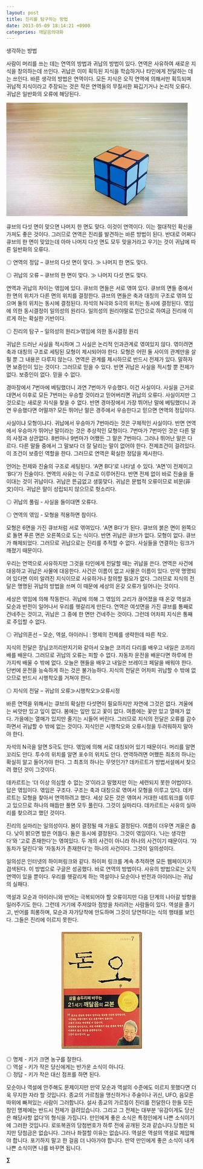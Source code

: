 ```yaml
---
layout: post
title: 진리를 탐구하는 방법
date: 2013-05-09 18:14:21 +0900
categories: 깨달음의대화
---
```

생각하는 방법 


  


사람이 머리를 쓰는 데는 연역의 방법과 귀납의 방법이 있다. 연역은 사유하여 새로운 지식을 창의하는데 쓰인다. 귀납은 이미 획득된 지식을 학습하거나 타인에게 전달하는 데는 쓰인다. 바른 생각의 방법은 연역이다. 모든 지식은 오직 연역에 의해서만 획득되며 귀납적 지식이라고 주장되는 것은 작은 연역들의 무질서한 짜깁기거나 논리적 오류다. 귀납은 일반화의 오류에 해당된다. 


  


 <img alt="7890.jpg" src="files/attach/images/198/884/348/7890.jpg" width="480" height="299" />





큐브의 다섯 면이 맞으면 나머지 한 면도 맞다. 이것이 연역이다. 이는 절대적인 확신을 가져도 좋은 것이다. 그러므로 연역은 진리를 발견하는 바른 방법이 된다. 반대로 어쩌다 큐브의 한 면이 맞았는데 아마 나머지 다섯 면도 모두 맞을거라고 우기는 것이 귀납에 따른 일반화의 오류다. 


  


◎ 연역의 정답 – 큐브의 다섯 면이 맞다. ≫ 나머지 한 면도 맞다. 

◎ 귀납의 오류 – 큐브의 한 면이 맞다. ≫ 나머지 다섯 면도 맞다. 


  


연역과 귀납의 차이는 엮임에 있다. 큐브의 면들은 서로 엮여 있다. 큐브의 면들 중에서 한 면의 위치가 다른 면의 위치를 결정한다. 큐브의 면들은 축과 대칭의 구조로 엮여 있으며 둘의 위치는 동시에 결정된다. 자석의 N극와 S극의 위치는 동시에 결정된다. 엮임에 의한 동시결정이 일의성의 원리다. 일의성의 원리야말로 인간으로 하여금 진리에 이르게 하는 확실한 기반이다. 


  


◎ 진리의 탐구 – 일의성의 원리≫엮임에 의한 동시결정 원리 


  


귀납은 드러난 사실을 적시하며 그 사실은 논리적 인과관계로 엮여있지 않다. 엮이려면 축과 대칭의 구조로 세팅된 모형이 제시되어야 한다. 모형은 어떤 둘 사이의 관계만을 살필 뿐 그 내용은 다루지 않는다. 연역은 관계를 제시하므로 반드시 전제가 있다. 말하자면 보증인이 있는 것이다. 그러므로 믿을 수 있다. 반면 귀납은 사실을 적시할 뿐 전제가 없다. 보증인이 없다. 믿을 수 없다. 


  


경마장에서 7번마에 베팅했더니 과연 7번마가 우승했다. 이건 사실이다. 사실을 근거로 대면서 이후로 모든 7번마는 우승할 것이라고 믿어버리면 귀납의 오류다. 사실이지만 그것으로는 새로운 지식을 찾을 수 없다. 반면 경마장에서 가장 뛰어난 말에 베팅했더니 과연 우승했다면 어떨까? 모든 뛰어난 말은 경주에서 우승한다고 믿으면 연역의 정답이다. 


  


사실이냐 모형이냐다. 귀납에서 우승마가 7번마라는 것은 구체적인 사실이다. 반면 연역에서 우승마가 뛰어난 말이라는 것은 추상적인 모형이다. 7번마가 7번마인 것은 다른 말의 사정과 상관없다. 8번마나 9번마가 어쨌든 그 말은 7번마다. 그러나 뛰어난 말은 다르다. 다른 말들 중에서 그 말보다 더 잘 달리는 말이 없어야 한다. 전제조건이 걸려있다. 이 조건이 보증인 역할을 한다. 그러므로 연역은 확실한 정답을 제시한다. 


  


언어는 전제와 진술의 구조로 세팅된다. ‘A면 B다’로 나타낼 수 있다. ‘A면’이 전제이고 ‘B다’가 진술이다. 연역의 사유는 이 구조로 이루어진다. 반면 전제 없이 바로 진술을 들이대는 것이 귀납이다. 귀납은 뜬금없고 생뚱맞다. 귀납은 문법적 오류이므로 비문(非文)이다. 귀납은 말이 성립되지 않으므로 헛소리다. 


  


◎ 귀납의 풀림 - 사실을 들이대면 오류다.

◎ 연역의 엮임 - 모형을 적용하면 참이다. 


  


모형은 6면을 가진 큐브처럼 서로 엮여있다. ‘A면 B다’가 된다. 큐브의 붉은 면이 왼쪽으로 돌면 푸른 면은 오른쪽으로 도는 식이다. 반면 귀납은 큐브가 없다. 모형이 없다. 큐브가 해체되었다. 그러므로 귀납으로는 진리를 추적할 수 없다. 사실들을 연결하는 링크가 깨졌기 때문이다. 


  


우리는 연역으로 사유하지만 그것을 타인에게 전달할 때는 귀납을 쓴다. 연역은 사건에 대응하고 귀납은 사물에 대응한다. 사건은 이름이 없고 사물은 이름이 있다. 만약 명명되어 있다면 이미 알려진 지식이므로 사유하거나 창의할 필요가 없다. 그러므로 지식의 전달은 명명된 귀납의 방법을 쓰며 이 때문에 세상의 온갖 오류가 일어나는 것이다. 


  


세상은 엮임에 의해 작동한다. 귀납에 의해 그 엮임의 고리가 끊어졌을 때 온갖 역설과 모순과 반전이 일어나서 우리를 헷갈리게 만든다. 연역은 여섯면을 가진 큐브를 통째로 건네주는 것이고, 귀납은 그 중에 한 면만 건네주는 것이다. 그런데 어차피 지식은 통째로 주입할 수 없다. 



◎ 귀납의혼선 – 모순, 역설, 아이러니 : 명제의 전제를 생략한데 따른 착오.


  


지식의 전달은 장님코끼리만지기와 같아서 오늘은 코끼리 다리를 배우고 내일은 코끼리 배를 배운다. 그러므로 귀납의 오류는 피할 수 없다. 자동차 운전을 배운다면 하루에 한가지씩 배울 수 밖에 없다. 오늘은 핸들을 배우고 내일은 브레이크 페달을 배워야 한다. 단번에 운전을 능숙하게 하는 것은 불가능하다. 지식의 전달은 어차피 귀납할 수 밖에 없으므로 반드시 시행착오를 거쳐야 한다. 


  


◎ 지식의 전달 – 귀납의 오류≫시행착오≫오류시정 


  


바른 연역을 위해서는 큐브의 확실한 다섯면이 필요하지만 자연에 그것은 없다. 겨울에는 씨앗만 있고 잎이 없다. 봄에는 잎만 있고 꽃이 없다. 여름에는 꽃만 있고 열매가 없다. 가을에는 열매가 있지만 줄기는 시들어 버린다. 그러므로 지식의 전달은 오류를 감수하면서 귀납할 수 밖에 없는 것이다. 지식인은 시행착오와 오류시정을 두려워하지 말아야 한다. 


  


자석의 N극을 알면 S극도 안다. 엮임에 의해 서로 대칭되어 있기 때문이다. 머리를 알면 꼬리도 안다. 투수의 위치를 알면 포수의 위치도 안다. 연역하려면 어쨌든 최초의 하나는 확실히 알고 들어가야 한다. 그 최초의 하나는 무엇인가? 데카르트가 방법서설에서 찾으려 했던 것이 그것이다. 


  


데카르트는 ‘더 이상 의심할 수 없는 것’이라고 말했지만 이는 세련되지 못한 어법이다. 답은 엮임이다. 엮임은 구조다. 구조는 축과 대칭으로 엮여서 모형을 이루고 있다. 데카르트는 모형을 찾아서 연역하려고 했다. 세상 모든 것은 엮여서 거대한 네트워크를 이루고 있으므로 하나의 매듭만 풀면 모두 풀린다. 그것이 실마리다. 데카르트는 사유의 실마리를 찾으려고 했던 것이다. 


  


진리의 실마리는 일의성이다. 봄이 결정될 때 가을도 결정된다. 여름이 더우면 겨울은 춥다. 낮이 밝으면 밤은 어둡다. 둘은 동시에 결정된다. 그것이 엮임이다. ‘나는 생각한다’와 ‘고로 존재한다’는 엮여있다. 두 개의 사건이 아니라 하나의 사건이기 때문이다. ‘자동차가 달린다’와 ‘자동차가 존재한다’는 하나의 사건이다. 그것이 일의성이다. 


  


일의성은 인터넷의 하이퍼링크와 같다. 하이퍼 링크를 계속 추적하면 모든 웹페이지가 검색된다. 이 방법으로 구글은 성공했다. 바로 연역의 방법이다. 사유의 방법으로는 오직 연역이 있을 뿐이다. 우리를 헷갈리게 하는 역설이나 모순이나 반전과 아이러니는 귀납의 실패다. 


  


역설과 모순과 아이러니와 반어는 극복되어야 할 오류이지만 다음 단계의 나아갈 방향을 일러주기도 한다. 그런데 거기에 주저앉아 점방을 차리려는 사람들이 있다. 역설을 즐기고, 반어를 희롱하며, 모순과 자가당착에 안도하며 그것이 당연하다는 식의 행태를 보인다. 그들은 진리에 이르지 못한다. 


  




 ###


  




<p align="center">
  <a href="?mid=DonOh"><img alt="345678.jpg" src="files/attach/images/198/727/315/55.JPG" /> <br /></a> 
  
  <p>
  </p>
  
  <p>
  </p>
  
  <p>
    ◎ 명제 - 키가 크면 농구를 잘한다. <br /> ◎ 역설 - 키가 작은 당신에게는 반가운 소식이 아니다. <br /> ◎ 정답 - 키가 작은 대신 점프를 하면 된다.
  </p>
  
  <p>
  </p>
  
  <p>
    모순이나 역설에 안주해도 문제이지만 만약 모순과 역설의 수준에도 이르지 못했다면 더욱 무지한 자라 할 것입니다. 종교의 가르침을 맹신하거나 주술이나 귀신, UFO, 음모론따위에 빠져있는 사람이 그러합니다. 설사 종교의 가르침이 진리를 전달한다 한들 모든 참인 명제에는 반드시 전제가 걸려있습니다. 그리고 그 전제는 대부분 ‘유감이게도 당신은 해당사항 없다’의 형식을 가집니다. 만인에게 좋은 소식은 특정인에게 나쁜 소식이기에 그러한 것입니다. 로또복권의 당첨번호가 하루 전에 공개된 것과 같습니다.당첨은 되지만 당첨금은 없습니다. 그러나 좌절할 이유는 없습니다. 역설은 역설의 역설로 제압해야 합니다. 포기하지 말고 한 걸음 더 나아가야 합니다. 만약 만인에게 좋은 소식이 내게 나쁜 소식이면 나를 바꾸면 됩니다. <br />
  </p>
  
  <p>
  </p>
  
  <p>
  </p>
  
  <p>
    <b>∑</b> <br /><br />
  </p>
  
  <p>
  </p>
  
  <p>
  </p>
  
  <p>
  </p>
  
  <p>
  </p>
  
  <p>
  </p>
  
  <p>
  </p>
  
  <p>
  </p>
  
  <p>
  </p>
  
  <p>
  </p>
  
  <p>
  </p>
  
  <p>
  </p>
  
  <p>
  </p>
  
  <p>
  </p>
  
  <p>
  </p>
  
  <p>
  </p>
</p>